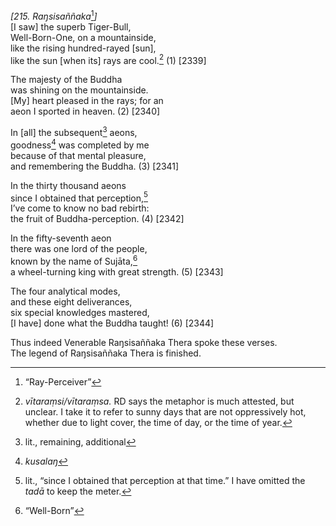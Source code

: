 *\[215. Raŋsisaññaka*[^1]*\]*  
\[I saw\] the superb Tiger-Bull,  
Well-Born-One, on a mountainside,  
like the rising hundred-rayed \[sun\],  
like the sun \[when its\] rays are cool.[^2] (1) \[2339\]

The majesty of the Buddha  
was shining on the mountainside.  
\[My\] heart pleased in the rays; for an  
aeon I sported in heaven. (2) \[2340\]

In \[all\] the subsequent[^3] aeons,  
goodness[^4] was completed by me  
because of that mental pleasure,  
and remembering the Buddha. (3) \[2341\]

In the thirty thousand aeons  
since I obtained that perception,[^5]  
I’ve come to know no bad rebirth:  
the fruit of Buddha-perception. (4) \[2342\]

In the fifty-seventh aeon  
there was one lord of the people,  
known by the name of Sujāta,[^6]  
a wheel-turning king with great strength. (5) \[2343\]

The four analytical modes,  
and these eight deliverances,  
six special knowledges mastered,  
\[I have\] done what the Buddha taught! (6) \[2344\]

Thus indeed Venerable Raŋsisaññaka Thera spoke these verses.  
The legend of Raŋsisaññaka Thera is finished.

[^1]: “Ray-Perceiver”

[^2]: *vītaraṃsi/vītaraṃsa.* RD says the metaphor is much attested, but unclear. I take it to refer to sunny days that are not oppressively hot, whether due to light cover, the time of day, or the time of year.

[^3]: lit., remaining, additional

[^4]: *kusalaŋ*

[^5]: lit., “since I obtained that perception at that time.” I have omitted the *tadā* to keep the meter.

[^6]: “Well-Born”

